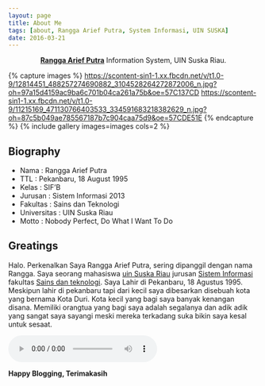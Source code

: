 ```yaml
---
layout: page
title: About Me
tags: [about, Rangga Arief Putra, System Informasi, UIN SUSKA]
date: 2016-03-21
---
```

    
<center><a href="https://www.facebook.com/RanggaAriefPutra"><b>Rangga Arief Putra</b></a> Information System, UIN Suska Riau.</center>


{% capture images %}
    https://scontent-sin1-1.xx.fbcdn.net/v/t1.0-9/12814451_488257274690882_3104528264272872006_n.jpg?oh=97a15d4159ac9ba6c701b04ca261a75b&oe=57C137CD
    https://scontent-sin1-1.xx.fbcdn.net/v/t1.0-9/11215169_471130766403533_334591683218382629_n.jpg?oh=87c5b049ae785567187b7c904caa75d9&oe=57CDE51E
{% endcapture %}
{% include gallery images=images cols=2 %}

## Biography
* Nama : Rangga Arief Putra
* TTL : Pekanbaru, 18 August 1995 
* Kelas : SIF’B 
* Jurusan : Sistem Informasi 2013
* Fakultas : Sains dan Teknologi
* Universitas : UIN Suska Riau
* Motto : Nobody Perfect, Do What I Want To Do


## Greatings

Halo. Perkenalkan Saya Rangga Arief Putra, sering dipanggil dengan nama Rangga. Saya seorang mahasiswa <a href="htpp://uin-suska.ac.id/">uin Suska Riau</a> jurusan <a href="http://sif.uin-suska.ac.id">Sistem Informasi</a> fakultas <a href="http://fst.uin-suska.ac.id/">Sains dan teknologi</a>. Saya Lahir di Pekanbaru, 18 Agustus 1995. Meskipun lahir di pekanbaru tapi dari kecil saya dibesarkan disebuah kota yang bernama Kota Duri. Kota kecil yang bagi saya banyak kenangan disana. Memiliki orangtua yang bagi saya adalah segalanya dan adik adik yang sangat saya sayangi meski mereka terkadang suka bikin saya kesal untuk sesaat.

<audio controls> 
<source src="http://ranggaariefp.github.io/" type="audio/wav"> 
<source src="http://ranggaariefp.github.io/" type="audio/mpeg"> 
</audio>
      
<b>Happy Blogging, Terimakasih</b>
